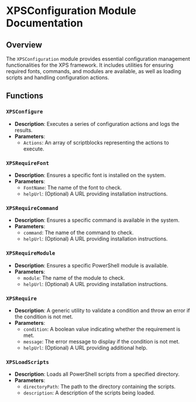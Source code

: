 # XPSConfiguration Module Documentation

## Overview

The `XPSConfiguration` module provides essential configuration management functionalities for the XPS framework. It includes utilities for ensuring required fonts, commands, and modules are available, as well as loading scripts and handling configuration actions.

## Functions

### `XPSConfigure`

- **Description**: Executes a series of configuration actions and logs the results.
- **Parameters**:
  - `Actions`: An array of scriptblocks representing the actions to execute.

### `XPSRequireFont`

- **Description**: Ensures a specific font is installed on the system.
- **Parameters**:
  - `FontName`: The name of the font to check.
  - `helpUrl`: (Optional) A URL providing installation instructions.

### `XPSRequireCommand`

- **Description**: Ensures a specific command is available in the system.
- **Parameters**:
  - `command`: The name of the command to check.
  - `helpUrl`: (Optional) A URL providing installation instructions.

### `XPSRequireModule`

- **Description**: Ensures a specific PowerShell module is available.
- **Parameters**:
  - `module`: The name of the module to check.
  - `helpUrl`: (Optional) A URL providing installation instructions.

### `XPSRequire`

- **Description**: A generic utility to validate a condition and throw an error if the condition is not met.
- **Parameters**:
  - `condition`: A boolean value indicating whether the requirement is met.
  - `message`: The error message to display if the condition is not met.
  - `helpUrl`: (Optional) A URL providing additional help.

### `XPSLoadScripts`

- **Description**: Loads all PowerShell scripts from a specified directory.
- **Parameters**:
  - `directoryPath`: The path to the directory containing the scripts.
  - `description`: A description of the scripts being loaded.
